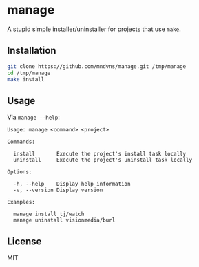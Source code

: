 # manage

A stupid simple installer/uninstaller for projects that use `make`.

## Installation

```sh
git clone https://github.com/mndvns/manage.git /tmp/manage
cd /tmp/manage
make install
```

## Usage

Via `manage --help`:

    Usage: manage <command> <project>

    Commands:

      install       Execute the project's install task locally
      uninstall     Execute the project's uninstall task locally

    Options:

      -h, --help    Display help information
      -v, --version Display version

    Examples:

      manage install tj/watch
      manage uninstall visionmedia/burl


## License

MIT
